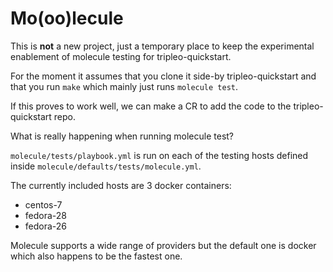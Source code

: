 Mo(oo)lecule
============

This is **not** a new project, just a temporary place to keep the experimental
enablement of molecule testing for tripleo-quickstart.

For the moment it assumes that you clone it side-by tripleo-quickstart
and that you run `make` which mainly just runs `molecule test`.

If this proves to work well, we can make a CR to add the code to the
tripleo-quickstart repo.

What is really happening when running molecule test?

`molecule/tests/playbook.yml` is run on each of the testing hosts defined
inside `molecule/defaults/tests/molecule.yml`.

The currently included hosts are 3 docker containers:
- centos-7
- fedora-28
- fedora-26

Molecule supports a wide range of providers but the default one is docker
which also happens to be the fastest one.
